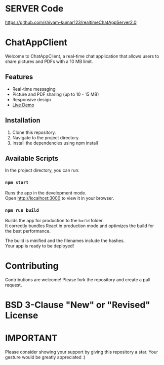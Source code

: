 # SERVER Code 
https://github.com/shivam-kumar123/realtimeChatAppServer2.0

# ChatAppClient

Welcome to ChatAppClient, a real-time chat application that allows users to share pictures and PDFs with a 10 MB limit.

## Features

- Real-time messaging
- Picture and PDF sharing (up to 10 - 15 MB)
- Responsive design
- [Live Demo](https://chatappclient2-0.onrender.com/)

## Installation

1. Clone this repository.
2. Navigate to the project directory.
3. Install the dependencies using npm install

## Available Scripts

In the project directory, you can run:

### `npm start`

Runs the app in the development mode.\
Open [http://localhost:3000](http://localhost:3000) to view it in your browser.

### `npm run build`

Builds the app for production to the `build` folder.\
It correctly bundles React in production mode and optimizes the build for the best performance.

The build is minified and the filenames include the hashes.\
Your app is ready to be deployed!

# Contributing
Contributions are welcome! Please fork the repository and create a pull request.

# BSD 3-Clause "New" or "Revised" License

# IMPORTANT
Please consider showing your support by giving this repository a star. Your gesture would be greatly appreciated :)

